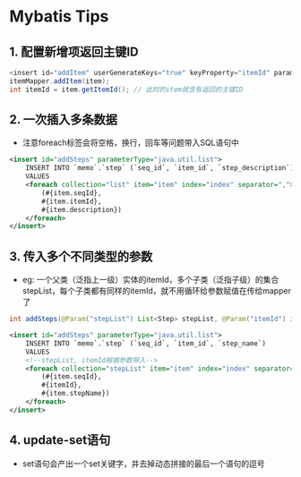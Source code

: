 # Mybatis Tips

## 1. 配置新增项返回主键ID

```java
<insert id="addItem" userGenerateKeys="true" keyProperty="itemId" parameterType="Item">
itemMapper.addItem(item);
int itemId = item.getItemId(); // 此时的item就含有返回的主键ID
```

## 2. 一次插入多条数据

- 注意foreach标签会将空格，换行，回车等问题带入SQL语句中

```xml
<insert id="addSteps" parameterType="java.util.list">
    INSERT INTO `memo`.`step` (`seq_id`, `item_id`, `step_description`)
    VALUES
    <foreach collection="list" item="item" index="index" separator=",">
        (#{item.seqId},
        #{item.itemId},
        #{item.description})
    </foreach>
</insert>
```

## 3. 传入多个不同类型的参数

- eg: 一个父类（泛指上一级）实体的itemId，多个子类（泛指子级）的集合stepList，每个子类都有同样的itemId，就不用循环给参数赋值在传给mapper了

```java
int addSteps(@Param("stepList") List<Step> stepList, @Param("itemId") int itemId);
```

```xml
<insert id="addSteps" parameterType="java.util.list">
    INSERT INTO `memo`.`step` (`seq_id`, `item_id`, `step_name`)
    VALUES
    <!--stepList, itemId根据参数带入-->
    <foreach collection="stepList" item="item" index="index" separator=",">
        (#{item.seqId},
        #{itemId},
        #{item.stepName})
    </foreach>
</insert>
```

## 4. update-set语句

- set语句会产出一个set关键字，并去掉动态拼接的最后一个语句的逗号
